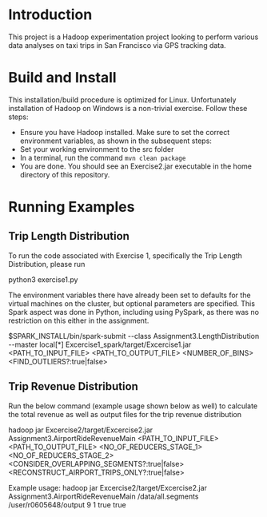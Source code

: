 
# Introduction

This project is a Hadoop experimentation project looking to perform various data analyses on taxi trips in San Francisco via GPS tracking data. 

# Build and Install

This installation/build procedure is optimized for Linux. Unfortunately installation of Hadoop on Windows is a non-trivial exercise. Follow these steps:

* Ensure you have Hadoop installed. Make sure to set the correct environment variables, as shown in the subsequent steps:
* Set your working environment to the src folder
* In a terminal, run the command `mvn clean package`
* You are done. You should see an Exercise2.jar executable in the home directory of this repository.

# Running Examples

## Trip Length Distribution

To run the code associated with Exercise 1, specifically the Trip Length Distribution, please run 

python3 exercise1.py 

The environment variables there have already been set to defaults for the virtual machines on the cluster, but optional parameters are specified.
This Spark aspect was done in Python, including using PySpark, as there was no restriction on this either in the assignment.

$SPARK_INSTALL/bin/spark-submit --class Assignment3.LengthDistribution --master local[*] Excercise1_spark/target/Excercise1.jar <PATH_TO_INPUT_FILE> <PATH_TO_OUTPUT_FILE> <NUMBER_OF_BINS> <FIND_OUTLIERS?:true|false>

## Trip Revenue Distribution

Run the below command (example usage shown below as well) to calculate the total revenue as well as output files for the trip revenue distribution

hadoop jar Excercise2/target/Excercise2.jar Assignment3.AirportRideRevenueMain <PATH_TO_INPUT_FILE> <PATH_TO_OUTPUT_FILE> <NO_OF_REDUCERS_STAGE_1> <NO_OF_REDUCERS_STAGE_2> <CONSIDER_OVERLAPPING_SEGMENTS?:true|false> <RECONSTRUCT_AIRPORT_TRIPS_ONLY?:true|false>

Example usage:
hadoop jar Excercise2/target/Excercise2.jar Assignment3.AirportRideRevenueMain /data/all.segments /user/r0605648/output 9 1 true true

